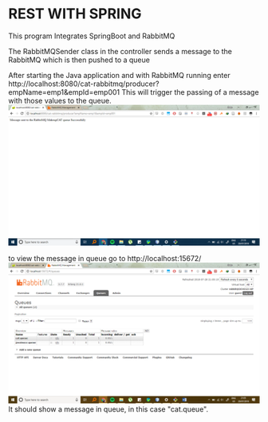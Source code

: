 # REST WITH SPRING
This program Integrates SpringBoot and RabbitMQ

The RabbitMQSender class in the controller sends a message to the RabbitMQ which is then pushed to a queue

After starting the Java application and with RabbitMQ running enter
http://localhost:8080/cat-rabbitmq/producer?empName=emp1&empId=emp001
This will trigger the passing of a message with those values to the queue.
![alt text](screenshots/firstrequest.png "Description goes here")


to view the message in queue go to http://localhost:15672/
![alt text](screenshots/requeue.png "Description goes here")
It should show a message in queue, in this case "cat.queue".

